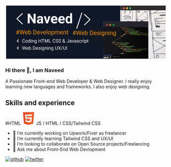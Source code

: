 
![Front-End Web Develope & Web Designer](https://github.com/Naveed89-tech/Naveed89-tech/blob/main/Component%201.png)
### Hi there 👋, I am  Naveed
A Passionate Front-end Web Developer & Web Designer. I really enjoy learning new languages and frameworks. I also enjoy web designing.

## Skills and experience
 #HTML
![HTML](https://github.com/Naveed89-tech/Naveed89-tech/blob/main/html%201.png)
JS / HTML / CSS/Tailwind CSS

- 🔭 I’m currently working on Upwork/Fiver as freelancer 
- 🌱 I’m currently learning Tailwind CSS and UX/UI 
- 👯 I’m looking to collaborate on Open Source projects/Freelancing 
- 💬 Ask me about Front-End Web Devlopment 


[<img src='https://cdn.jsdelivr.net/npm/simple-icons@3.0.1/icons/github.svg' alt='github' height='40'>](https://github.com/https://github.com/Naveed89-tech)  [<img src='https://cdn.jsdelivr.net/npm/simple-icons@3.0.1/icons/twitter.svg' alt='twitter' height='40'>](https://twitter.com/https://twitter.com/Naveed_Tech_T)  


